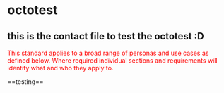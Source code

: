 # octotest
## this is the contact file to test the octotest :D

<p style="color:red">This standard applies to a broad range of personas and use cases as defined below. Where required individual sections and requirements will identify what and who they apply to.</p>

==testing==
